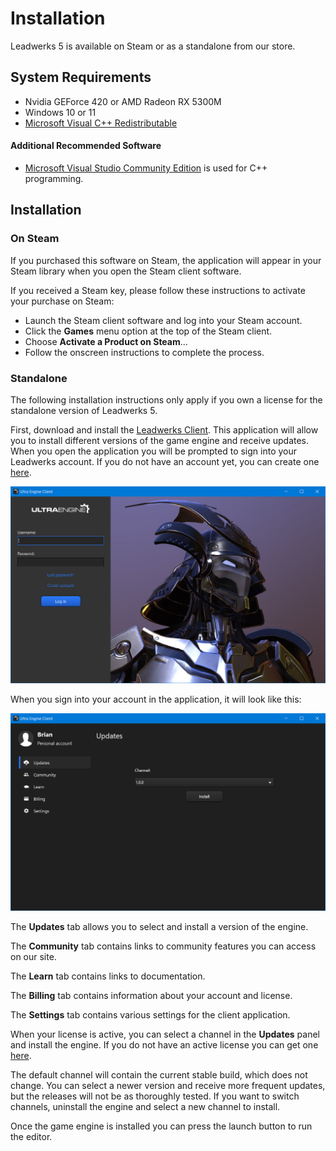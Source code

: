 # Installation

Leadwerks 5 is available on Steam or as a standalone from our store.

## System Requirements

- Nvidia GEForce 420 or AMD Radeon RX 5300M
- Windows 10 or 11
- [Microsoft Visual C++ Redistributable](https://aka.ms/vs/17/release/vc_redist.x64.exe)

#### Additional Recommended Software

- [Microsoft Visual Studio Community Edition](https://visualstudio.microsoft.com/#vs-section) is used for C++ programming.

## Installation

### On Steam

If you purchased this software on Steam, the application will appear in your Steam library when you open the Steam client software.

If you received a Steam key, please follow these instructions to activate your purchase on Steam:
- Launch the Steam client software and log into your Steam account.
- Click the **Games** menu option at the top of the Steam client.
- Choose **Activate a Product on Steam**...
- Follow the onscreen instructions to complete the process.

### Standalone

The following installation instructions only apply if you own a license for the standalone version of Leadwerks 5.

First, download and install the [Leadwerks Client](https://github.com/Leadwerks/leadwerks.github.io/raw/main/LeadwerksClient.exe). This application will allow you to install different versions of the game engine and receive updates. When you open the application you will be prompted to sign into your Leadwerks account. If you do not have an account yet, you can create one [here](https://www.leadwerks.com/community/register).

![](https://raw.githubusercontent.com/Leadwerks/Documentation/master/Images/client_signin.jpg)

When you sign into your account in the application, it will look like this:

![](https://raw.githubusercontent.com/Leadwerks/Documentation/master/Images/client_start.png)

The **Updates** tab allows you to select and install a version of the engine.

The **Community** tab contains links to community features you can access on our site.

The **Learn** tab contains links to documentation.

The **Billing** tab contains information about your account and license.

The **Settings** tab contains various settings for the client application.

When your license is active, you can select a channel in the **Updates** panel and install the engine. If you do not have an active license you can get one [here](https://www.leadwerks.com/community/store/category/1-software/).

The default channel will contain the current stable build, which does not change. You can select a newer version and receive more frequent updates, but the releases will not be as thoroughly tested. If you want to switch channels, uninstall the engine and select a new channel to install.

Once the game engine is installed you can press the launch button to run the editor.
